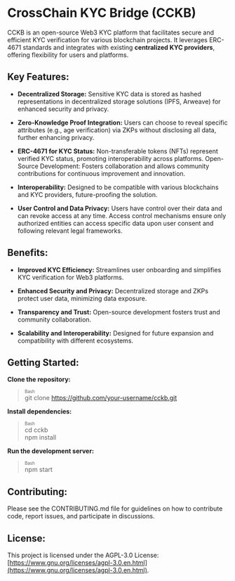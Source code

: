 # CrossChain KYC Bridge (CCKB)
CCKB is an open-source Web3 KYC platform that facilitates secure and efficient KYC verification for various blockchain projects. It leverages ERC-4671 standards and integrates with existing **centralized KYC providers**, offering flexibility for users and platforms.

## Key Features:

- **Decentralized Storage:** Sensitive KYC data is stored as hashed representations in decentralized storage solutions (IPFS, Arweave) for enhanced security and privacy.  
  
- **Zero-Knowledge Proof Integration:** Users can choose to reveal specific attributes (e.g., age verification) via ZKPs without disclosing all data, further enhancing privacy.  
  
- **ERC-4671 for KYC Status:** Non-transferable tokens (NFTs) represent verified KYC status, promoting interoperability across platforms.
Open-Source Development: Fosters collaboration and allows community contributions for continuous improvement and innovation.  
  
- **Interoperability:** Designed to be compatible with various blockchains and KYC providers, future-proofing the solution.  
  
- **User Control and Data Privacy:** Users have control over their data and can revoke access at any time. Access control mechanisms ensure only authorized entities can access specific data upon user consent and following relevant legal frameworks.  
  

## Benefits:

- **Improved KYC Efficiency:** Streamlines user onboarding and simplifies KYC verification for Web3 platforms.  
  
- **Enhanced Security and Privacy:** Decentralized storage and ZKPs protect user data, minimizing data exposure.  
  
- **Transparency and Trust:** Open-source development fosters trust and community collaboration.  
  
- **Scalability and Interoperability:** Designed for future expansion and compatibility with different ecosystems.  
  

## Getting Started:

**Clone the repository:**  
> <sup><sub>Bash</sub></sup>  
  git clone https://github.com/your-username/cckb.git  
  
**Install dependencies:**  
  
> <sup><sub>Bash</sub></sup>   
  cd cckb  
  npm install
  
**Run the development server:**  
> <sup><sub>Bash</sub></sup>  
  npm start  

## Contributing:  
  
Please see the CONTRIBUTING.md file for guidelines on how to contribute code, report issues, and participate in discussions.  
  
  
## License:  
   
This project is licensed under the AGPL-3.0 License: [https://www.gnu.org/licenses/agpl-3.0.en.html](https://www.gnu.org/licenses/agpl-3.0.en.html).  

